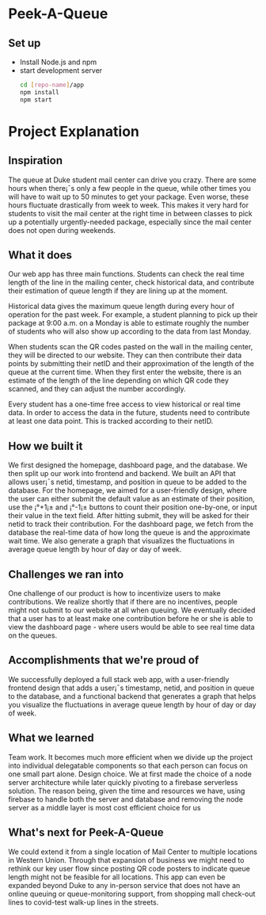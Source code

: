 # Peek-A-Queue
## Set up
- Install Node.js and npm
- start development server
    ```sh
    cd [repo-name]/app
    npm install
    npm start
    ```
# Project Explanation
## Inspiration
The queue at Duke student mail center can drive you crazy. There are some hours when there¡¯s only a few people in the queue, while other times you will have to wait up to 50 minutes to get your package. Even worse, these hours fluctuate drastically from week to week. This makes it very hard for students to visit the mail center at the right time in between classes to pick up a potentially urgently-needed package, especially since the mail center does not open during weekends. 

## What it does
Our web app has three main functions. Students can check the real time length of the line in the mailing center, check historical data, and contribute their estimation of queue length if they are lining up at the moment.

Historical data gives the maximum queue length during every hour of operation for the past week. For example, a student planning to pick up their package at 9:00 a.m. on a Monday is able to estimate roughly the number of students who will also show up according to the data from last Monday. 

When students scan the QR codes pasted on the wall in the mailing center, they will be directed to our website. They can then contribute their data points by submitting their netID and their approximation of the length of the queue at the current time. When they first enter the website, there is an estimate of the length of the line depending on which QR code they scanned, and they can adjust the number accordingly. 

Every student has a one-time free access to view historical or real time data. In order to access the data in the future, students need to contribute at least one data point. This is tracked according to their netID.

## How we built it

We first designed the homepage, dashboard page, and the database. We then split up our work into frontend and backend. We built an API that allows user¡¯s netid, timestamp, and position in queue to be added to the database. For the homepage, we aimed for a user-friendly design, where the user can either submit the default value as an estimate of their position, use the ¡°+1¡± and ¡°-1¡± buttons to count their position one-by-one, or input their value in the text field. After hitting submit, they will be asked for their netid to track their contribution. For the dashboard page, we fetch from the database the real-time data of how long the queue is and the approximate wait time. We also generate a graph that visualizes the fluctuations in average queue length by hour of day or day of week.



## Challenges we ran into

One challenge of our product is how to incentivize users to make contributions. We realize shortly that if there are no incentives, people might not submit to our website at all when queuing. We eventually decided that a user has to at least make one contribution before he or she is able to view the dashboard page - where users would be able to see real time data on the queues. 


## Accomplishments that we're proud of

We successfully deployed a full stack web app, with a user-friendly frontend design that adds a user¡¯s timestamp, netid, and position in queue to the database, and a functional backend that generates a graph that helps you visualize the fluctuations in average queue length by hour of day or day of week.

## What we learned

Team work. It becomes much more efficient when we divide up the project into individual delegatable components so that each person can focus on one small part alone. 
Design choice. We at first made the choice of a node server architecture while later quickly pivoting to a firebase serverless solution. The reason being, given the time and resources we have, using firebase to handle both the server and database and removing the node server as a middle layer is most cost efficient choice for us


## What's next for Peek-A-Queue

We could extend it from a single location of Mail Center to multiple locations in Western Union. Through that expansion of business we might need to rethink our key user flow since posting QR code posters to indicate queue length might not be feasible for all locations. This app can even be expanded beyond Duke to any in-person service that does not have an online queuing or queue-monitoring support, from shopping mall check-out lines to covid-test walk-up lines in the streets.

